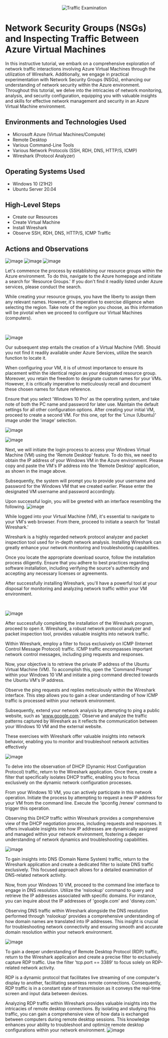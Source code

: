 <p align="center">
<img src="https://i.imgur.com/Ua7udoS.png" alt="Traffic Examination"/>
</p>
<h1>Network Security Groups (NSGs) and Inspecting Traffic Between Azure Virtual Machines</h1>
In this instructive tutorial, we embark on a comprehensive exploration of network traffic interactions involving Azure Virtual Machines through the utilization of Wireshark. Additionally, we engage in practical experimentation with Network Security Groups (NSGs), enhancing our understanding of network security within the Azure environment. Throughout this tutorial, we delve into the intricacies of network monitoring, analysis, and security configuration, equipping you with valuable insights and skills for effective network management and security in an Azure Virtual Machine environment.<br />

<h2>Environments and Technologies Used</h2>

- Microsoft Azure (Virtual Machines/Compute)
- Remote Desktop
- Various Command-Line Tools
- Various Network Protocols (SSH, RDH, DNS, HTTP/S, ICMP)
- Wireshark (Protocol Analyzer)

<h2>Operating Systems Used </h2>

- Windows 10 (21H2)
- Ubuntu Server 20.04

<h2>High-Level Steps</h2>

- Create our Resources
- Create Virtual Machine
- Install Wireshark
- Observe SSH, RDH, DNS, HTTP/S, ICMP Traffic

<h2>Actions and Observations</h2>

![image](https://github.com/justinmccuff/azure-network-protocols/assets/143865133/a4344f8f-1f11-4894-ae19-38967276734f)
![image](https://github.com/justinmccuff/azure-network-protocols/assets/143865133/3a5a91a7-3820-4f42-b311-73329b8f947e)
![image](https://github.com/justinmccuff/azure-network-protocols/assets/143865133/7fd697ff-56c7-42b2-a780-d4148a5d40ab)

<p>
Let's commence the process by establishing our resource groups within the Azure environment. To do this, navigate to the Azure homepage and initiate a search for 'Resource Groups.' If you don't find it readily listed under Azure services, please conduct the search.

While creating your resource groups, you have the liberty to assign them any relevant names. However, it's imperative to exercise diligence when selecting the region. Take note of the region you choose, as this information will be pivotal when we proceed to configure our Virtual Machines (computers).
</p>
<br />

![image](https://github.com/justinmccuff/azure-network-protocols/assets/143865133/61ce7de1-5b48-467e-9b77-e4f8fcc9d31c)

Our subsequent step entails the creation of a Virtual Machine (VM). Should you not find it readily available under Azure Services, utilize the search function to locate it.

When configuring your VM, it is of utmost importance to ensure its placement within the identical region as your designated resource group. Moreover, you retain the freedom to designate custom names for your VMs. However, it is critically imperative to meticulously recall and document these chosen names for future reference.

Ensure that you select 'Windows 10 Pro' as the operating system, and take note of both the PC name and password for later use. Maintain the default settings for all other configuration options. After creating your initial VM, proceed to create a second VM. For this one, opt for the 'Linux (Ubuntu)' image under the 'image' selection.

![image](https://github.com/justinmccuff/azure-network-protocols/assets/143865133/61985342-2f64-4295-8b11-ae28b40ce632)


![image](https://github.com/justinmccuff/azure-network-protocols/assets/143865133/16afc86f-f8a4-4915-b1ac-d2e66c1780b9)

<p>
Next, we will initiate the login process to access your Windows Virtual Machine (VM) using the 'Remote Desktop' feature. To do this, we need to obtain the IP address of your Windows VM in the Azure environment. Please copy and paste the VM's IP address into the 'Remote Desktop' application, as shown in the image above.

Subsequently, the system will prompt you to provide your username and password for the Windows VM that we created earlier. Please enter the designated VM username and password accordingly.

Upon successful login, you will be greeted with an interface resembling the following.
![image](https://github.com/justinmccuff/azure-network-protocols/assets/143865133/0c1bea19-bd04-4fc3-8532-31c11c4de1ce)

While logged into your Virtual Machine (VM), it's essential to navigate to your VM's web browser. From there, proceed to initiate a search for 'Install Wireshark.'

Wireshark is a highly regarded network protocol analyzer and packet inspection tool used for in-depth network analysis. Installing Wireshark can greatly enhance your network monitoring and troubleshooting capabilities.

Once you locate the appropriate download source, follow the installation process diligently. Ensure that you adhere to best practices regarding software installation, including verifying the source's authenticity and accepting any necessary licenses or agreements.

After successfully installing Wireshark, you'll have a powerful tool at your disposal for monitoring and analyzing network traffic within your VM environment.
</p>
<br />

![image](https://github.com/justinmccuff/azure-network-protocols/assets/143865133/f76c9ed2-2e8d-46b3-9504-d6b8255ccac4)

<p>
After successfully completing the installation of the Wireshark program, proceed to open it. Wireshark, a robust network protocol analyzer and packet inspection tool, provides valuable insights into network traffic.

Within Wireshark, employ a filter to focus exclusively on ICMP (Internet Control Message Protocol) traffic. ICMP traffic encompasses important network control messages, including ping requests and responses.

Now, your objective is to retrieve the private IP address of the Ubuntu Virtual Machine (VM). To accomplish this, open the 'Command Prompt' within your Windows 10 VM and initiate a ping command directed towards the Ubuntu VM's IP address.

Observe the ping requests and replies meticulously within the Wireshark interface. This step allows you to gain a clear understanding of how ICMP traffic is processed within your network environment.

Subsequently, extend your network analysis by attempting to ping a public website, such as 'www.google.com.' Observe and analyze the traffic patterns captured by Wireshark as it reflects the communication between your Windows 10 VM and the external website.

These exercises with Wireshark offer valuable insights into network behavior, enabling you to monitor and troubleshoot network activities effectively 

  ![image](https://github.com/justinmccuff/azure-network-protocols/assets/143865133/91b7ffb5-3b70-4be4-b985-4a66ecbdf2de)


To delve into the observation of DHCP (Dynamic Host Configuration Protocol) traffic, return to the Wireshark application. Once there, create a filter that specifically isolates DHCP traffic, enabling you to focus exclusively on the dynamic network configuration processes.

From your Windows 10 VM, you can actively participate in this network operation. Initiate the process by attempting to request a new IP address for your VM from the command line. Execute the 'ipconfig /renew' command to trigger this operation.

Observing this DHCP traffic within Wireshark provides a comprehensive view of the DHCP negotiation process, including requests and responses. It offers invaluable insights into how IP addresses are dynamically assigned and managed within your network environment, fostering a deeper understanding of network dynamics and troubleshooting capabilities.

![image](https://github.com/justinmccuff/azure-network-protocols/assets/143865133/afd52767-8659-4436-8a17-44ec25eeefe6)

To gain insights into DNS (Domain Name System) traffic, return to the Wireshark application and create a dedicated filter to isolate DNS traffic exclusively. This focused approach allows for a detailed examination of DNS-related network activity.

Now, from your Windows 10 VM, proceed to the command line interface to engage in DNS resolution. Utilize the 'nslookup' command to query and retrieve the IP addresses associated with specific domains. For instance, you can inquire about the IP addresses of 'google.com' and 'disney.com.'

Observing DNS traffic within Wireshark alongside the DNS resolution performed through 'nslookup' provides a comprehensive understanding of how domain names are translated into IP addresses. This insight is crucial for troubleshooting network connectivity and ensuring smooth and accurate domain resolution within your network environment.

![image](https://github.com/justinmccuff/azure-network-protocols/assets/143865133/ac7246e5-8302-4fa2-a3b1-c9e10889de43)

To gain a deeper understanding of Remote Desktop Protocol (RDP) traffic, return to the Wireshark application and create a precise filter to exclusively capture RDP traffic. Use the filter 'tcp.port == 3389' to focus solely on RDP-related network activity.

RDP is a dynamic protocol that facilitates live streaming of one computer's display to another, facilitating seamless remote connections. Consequently, RDP traffic is in a constant state of transmission as it conveys the real-time screen and input data between devices.

Analyzing RDP traffic within Wireshark provides valuable insights into the intricacies of remote desktop connections. By isolating and studying this traffic, you can gain a comprehensive view of how data is exchanged between computers during remote desktop sessions. This knowledge enhances your ability to troubleshoot and optimize remote desktop configurations within your network environment.
![image](https://github.com/justinmccuff/azure-network-protocols/assets/143865133/8bf6201f-4fa7-444d-b065-8083cc0be0ef)

</p>
<br />

